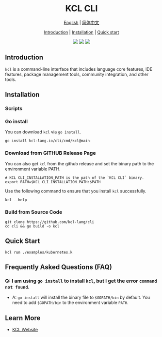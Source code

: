 <h1 align="center">KCL CLI</h1>

<p align="center">
<a href="./README.md">English</a> | <a href="./README-zh.md">简体中文</a>
</p>
<p align="center">
<a href="#introduction">Introduction</a> | <a href="#installation">Installation</a> | <a href="#quick-start">Quick start</a> 
</p>

<p align="center">
<img src="https://coveralls.io/repos/github/kcl-lang/cli/badge.svg">
<img src="https://img.shields.io/badge/license-Apache--2.0-green">
<img src="https://img.shields.io/badge/PRs-welcome-brightgreen">
</p>

## Introduction

`kcl` is a command-line interface that includes language core features, IDE features, package management tools, community integration, and other tools.

## Installation

### Scripts

### Go install

You can download `kcl` via `go install`.

```shell
go install kcl-lang.io/cli/cmd/kcl@main
```

### Download from GITHUB Release Page

You can also get `kcl` from the github release and set the binary path to the environment variable PATH.

```shell
# KCL CLI_INSTALLATION_PATH is the path of the `KCL CLI` binary.
export PATH=$KCL CLI_INSTALLATION_PATH:$PATH  
```

Use the following command to ensure that you install `kcl` successfully.

```shell
kcl --help
```

### Build from Source Code

```shell
git clone https://github.com/kcl-lang/cli
cd cli && go build -o kcl
```

## Quick Start

```shell
kcl run ./examples/kubernetes.k
```

## Frequently Asked Questions (FAQ)

### Q: I am using `go install` to install `kcl`, but I get the error `command not found`.

- A: `go install` will install the binary file to `$GOPATH/bin` by default. You need to add `$GOPATH/bin` to the environment variable `PATH`.

## Learn More

- [KCL Website](https://kcl-lang.io)
